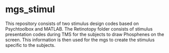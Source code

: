 # mgs_stimul

This repository consists of two stimulus design codes based on Psychtoolbox and MATLAB. The Retinotopy folder consists of stimulus presentation codes during TMS for the subjects to draw Phosphenes on the screen.
This information is then used for the mgs to create the stimulus specific to the subjects.
